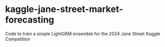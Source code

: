 # kaggle-jane-street-market-forecasting
Code to train a simple LightGBM ensemble for the 2024 Jane Street Kaggle Competition
